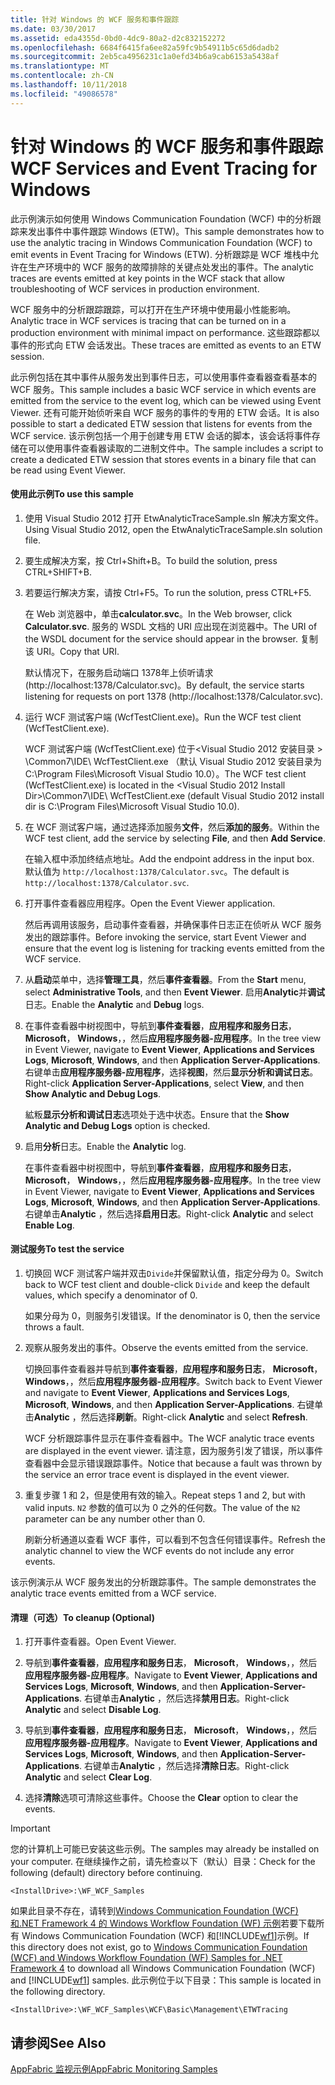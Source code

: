 ```yaml
---
title: 针对 Windows 的 WCF 服务和事件跟踪
ms.date: 03/30/2017
ms.assetid: eda4355d-0bd0-4dc9-80a2-d2c832152272
ms.openlocfilehash: 6684f6415fa6ee82a59fc9b54911b5c65d6dadb2
ms.sourcegitcommit: 2eb5ca4956231c1a0efd34b6a9cab6153a5438af
ms.translationtype: MT
ms.contentlocale: zh-CN
ms.lasthandoff: 10/11/2018
ms.locfileid: "49086578"
---
```

# <a name="wcf-services-and-event-tracing-for-windows"></a><span data-ttu-id="0b3d8-102">针对 Windows 的 WCF 服务和事件跟踪</span><span class="sxs-lookup"><span data-stu-id="0b3d8-102">WCF Services and Event Tracing for Windows</span></span>
<span data-ttu-id="0b3d8-103">此示例演示如何使用 Windows Communication Foundation (WCF) 中的分析跟踪来发出事件中事件跟踪 Windows (ETW)。</span><span class="sxs-lookup"><span data-stu-id="0b3d8-103">This sample demonstrates how to use the analytic tracing in Windows Communication Foundation (WCF) to emit events in Event Tracing for Windows (ETW).</span></span> <span data-ttu-id="0b3d8-104">分析跟踪是 WCF 堆栈中允许在生产环境中的 WCF 服务的故障排除的关键点处发出的事件。</span><span class="sxs-lookup"><span data-stu-id="0b3d8-104">The analytic traces are events emitted at key points in the WCF stack that allow troubleshooting of WCF services in production environment.</span></span>

 <span data-ttu-id="0b3d8-105">WCF 服务中的分析跟踪跟踪，可以打开在生产环境中使用最小性能影响。</span><span class="sxs-lookup"><span data-stu-id="0b3d8-105">Analytic trace in WCF services is tracing that can be turned on in a production environment with minimal impact on performance.</span></span> <span data-ttu-id="0b3d8-106">这些跟踪都以事件的形式向 ETW 会话发出。</span><span class="sxs-lookup"><span data-stu-id="0b3d8-106">These traces are emitted as events to an ETW session.</span></span>

 <span data-ttu-id="0b3d8-107">此示例包括在其中事件从服务发出到事件日志，可以使用事件查看器查看基本的 WCF 服务。</span><span class="sxs-lookup"><span data-stu-id="0b3d8-107">This sample includes a basic WCF service in which events are emitted from the service to the event log, which can be viewed using Event Viewer.</span></span> <span data-ttu-id="0b3d8-108">还有可能开始侦听来自 WCF 服务的事件的专用的 ETW 会话。</span><span class="sxs-lookup"><span data-stu-id="0b3d8-108">It is also possible to start a dedicated ETW session that listens for events from the WCF service.</span></span> <span data-ttu-id="0b3d8-109">该示例包括一个用于创建专用 ETW 会话的脚本，该会话将事件存储在可以使用事件查看器读取的二进制文件中。</span><span class="sxs-lookup"><span data-stu-id="0b3d8-109">The sample includes a script to create a dedicated ETW session that stores events in a binary file that can be read using Event Viewer.</span></span>

#### <a name="to-use-this-sample"></a><span data-ttu-id="0b3d8-110">使用此示例</span><span class="sxs-lookup"><span data-stu-id="0b3d8-110">To use this sample</span></span>

1.  <span data-ttu-id="0b3d8-111">使用 Visual Studio 2012 打开 EtwAnalyticTraceSample.sln 解决方案文件。</span><span class="sxs-lookup"><span data-stu-id="0b3d8-111">Using Visual Studio 2012, open the EtwAnalyticTraceSample.sln solution file.</span></span>

2.  <span data-ttu-id="0b3d8-112">要生成解决方案，按 Ctrl+Shift+B。</span><span class="sxs-lookup"><span data-stu-id="0b3d8-112">To build the solution, press CTRL+SHIFT+B.</span></span>

3.  <span data-ttu-id="0b3d8-113">若要运行解决方案，请按 Ctrl+F5。</span><span class="sxs-lookup"><span data-stu-id="0b3d8-113">To run the solution, press CTRL+F5.</span></span>

     <span data-ttu-id="0b3d8-114">在 Web 浏览器中，单击**calculator.svc**。</span><span class="sxs-lookup"><span data-stu-id="0b3d8-114">In the Web browser, click **Calculator.svc**.</span></span> <span data-ttu-id="0b3d8-115">服务的 WSDL 文档的 URI 应出现在浏览器中。</span><span class="sxs-lookup"><span data-stu-id="0b3d8-115">The URI of the WSDL document for the service should appear in the browser.</span></span> <span data-ttu-id="0b3d8-116">复制该 URI。</span><span class="sxs-lookup"><span data-stu-id="0b3d8-116">Copy that URI.</span></span>

     <span data-ttu-id="0b3d8-117">默认情况下，在服务启动端口 1378年上侦听请求 (http://localhost:1378/Calculator.svc)。</span><span class="sxs-lookup"><span data-stu-id="0b3d8-117">By default, the service starts listening for requests on port 1378 (http://localhost:1378/Calculator.svc).</span></span>

4.  <span data-ttu-id="0b3d8-118">运行 WCF 测试客户端 (WcfTestClient.exe)。</span><span class="sxs-lookup"><span data-stu-id="0b3d8-118">Run the WCF test client (WcfTestClient.exe).</span></span>

     <span data-ttu-id="0b3d8-119">WCF 测试客户端 (WcfTestClient.exe) 位于\<Visual Studio 2012 安装目录 > \Common7\IDE\ WcfTestClient.exe （默认 Visual Studio 2012 安装目录为 C:\Program Files\Microsoft Visual Studio 10.0）。</span><span class="sxs-lookup"><span data-stu-id="0b3d8-119">The WCF test client (WcfTestClient.exe) is located in the \<Visual Studio 2012 Install Dir>\Common7\IDE\ WcfTestClient.exe (default Visual Studio 2012 install dir is C:\Program Files\Microsoft Visual Studio 10.0).</span></span>

5.  <span data-ttu-id="0b3d8-120">在 WCF 测试客户端，通过选择添加服务**文件**，然后**添加的服务**。</span><span class="sxs-lookup"><span data-stu-id="0b3d8-120">Within the WCF test client, add the service by selecting **File**, and then **Add Service**.</span></span>

     <span data-ttu-id="0b3d8-121">在输入框中添加终结点地址。</span><span class="sxs-lookup"><span data-stu-id="0b3d8-121">Add the endpoint address in the input box.</span></span> <span data-ttu-id="0b3d8-122">默认值为 `http://localhost:1378/Calculator.svc`。</span><span class="sxs-lookup"><span data-stu-id="0b3d8-122">The default is `http://localhost:1378/Calculator.svc`.</span></span>

6.  <span data-ttu-id="0b3d8-123">打开事件查看器应用程序。</span><span class="sxs-lookup"><span data-stu-id="0b3d8-123">Open the Event Viewer application.</span></span>

     <span data-ttu-id="0b3d8-124">然后再调用该服务，启动事件查看器，并确保事件日志正在侦听从 WCF 服务发出的跟踪事件。</span><span class="sxs-lookup"><span data-stu-id="0b3d8-124">Before invoking the service, start Event Viewer and ensure that the event log is listening for tracking events emitted from the WCF service.</span></span>

7.  <span data-ttu-id="0b3d8-125">从**启动**菜单中，选择**管理工具**，然后**事件查看器**。</span><span class="sxs-lookup"><span data-stu-id="0b3d8-125">From the **Start** menu, select **Administrative Tools**, and then **Event Viewer**.</span></span>  <span data-ttu-id="0b3d8-126">启用**Analytic**并**调试**日志。</span><span class="sxs-lookup"><span data-stu-id="0b3d8-126">Enable the **Analytic** and **Debug** logs.</span></span>

8.  <span data-ttu-id="0b3d8-127">在事件查看器中树视图中，导航到**事件查看器**，**应用程序和服务日志**， **Microsoft**， **Windows**，，然后**应用程序服务器-应用程序**。</span><span class="sxs-lookup"><span data-stu-id="0b3d8-127">In the tree view in Event Viewer, navigate to **Event Viewer**, **Applications and Services Logs**, **Microsoft**, **Windows**, and then **Application Server-Applications**.</span></span> <span data-ttu-id="0b3d8-128">右键单击**应用程序服务器-应用程序**，选择**视图**，然后**显示分析和调试日志**。</span><span class="sxs-lookup"><span data-stu-id="0b3d8-128">Right-click **Application Server-Applications**, select **View**, and then **Show Analytic and Debug Logs**.</span></span>

     <span data-ttu-id="0b3d8-129">絋粄**显示分析和调试日志**选项处于选中状态。</span><span class="sxs-lookup"><span data-stu-id="0b3d8-129">Ensure that the **Show Analytic and Debug Logs** option is checked.</span></span>

9. <span data-ttu-id="0b3d8-130">启用**分析**日志。</span><span class="sxs-lookup"><span data-stu-id="0b3d8-130">Enable the **Analytic** log.</span></span>

     <span data-ttu-id="0b3d8-131">在事件查看器中树视图中，导航到**事件查看器**，**应用程序和服务日志**， **Microsoft**， **Windows**，，然后**应用程序服务器-应用程序**。</span><span class="sxs-lookup"><span data-stu-id="0b3d8-131">In the tree view in Event Viewer, navigate to **Event Viewer**, **Applications and Services Logs**, **Microsoft**, **Windows**, and then **Application Server-Applications**.</span></span> <span data-ttu-id="0b3d8-132">右键单击**Analytic** ，然后选择**启用日志**。</span><span class="sxs-lookup"><span data-stu-id="0b3d8-132">Right-click **Analytic** and select **Enable Log**.</span></span>

#### <a name="to-test-the-service"></a><span data-ttu-id="0b3d8-133">测试服务</span><span class="sxs-lookup"><span data-stu-id="0b3d8-133">To test the service</span></span>

1.  <span data-ttu-id="0b3d8-134">切换回 WCF 测试客户端并双击`Divide`并保留默认值，指定分母为 0。</span><span class="sxs-lookup"><span data-stu-id="0b3d8-134">Switch back to WCF test client and double-click `Divide` and keep the default values, which specify a denominator of 0.</span></span>

     <span data-ttu-id="0b3d8-135">如果分母为 0，则服务引发错误。</span><span class="sxs-lookup"><span data-stu-id="0b3d8-135">If the denominator is 0, then the service throws a fault.</span></span>

2.  <span data-ttu-id="0b3d8-136">观察从服务发出的事件。</span><span class="sxs-lookup"><span data-stu-id="0b3d8-136">Observe the events emitted from the service.</span></span>

     <span data-ttu-id="0b3d8-137">切换回事件查看器并导航到**事件查看器**，**应用程序和服务日志**， **Microsoft**， **Windows**，，然后**应用程序服务器-应用程序**。</span><span class="sxs-lookup"><span data-stu-id="0b3d8-137">Switch back to Event Viewer and navigate to **Event Viewer**, **Applications and Services Logs**, **Microsoft**, **Windows**, and then **Application Server-Applications**.</span></span> <span data-ttu-id="0b3d8-138">右键单击**Analytic** ，然后选择**刷新**。</span><span class="sxs-lookup"><span data-stu-id="0b3d8-138">Right-click **Analytic** and select **Refresh**.</span></span>

     <span data-ttu-id="0b3d8-139">WCF 分析跟踪事件显示在事件查看器中。</span><span class="sxs-lookup"><span data-stu-id="0b3d8-139">The WCF analytic trace events are displayed in the event viewer.</span></span> <span data-ttu-id="0b3d8-140">请注意，因为服务引发了错误，所以事件查看器中会显示错误跟踪事件。</span><span class="sxs-lookup"><span data-stu-id="0b3d8-140">Notice that because a fault was thrown by the service an error trace event is displayed in the event viewer.</span></span>

3.  <span data-ttu-id="0b3d8-141">重复步骤 1 和 2，但是使用有效的输入。</span><span class="sxs-lookup"><span data-stu-id="0b3d8-141">Repeat steps 1 and 2, but with valid inputs.</span></span> <span data-ttu-id="0b3d8-142">`N2` 参数的值可以为 0 之外的任何数。</span><span class="sxs-lookup"><span data-stu-id="0b3d8-142">The value of the `N2` parameter can be any number other than 0.</span></span>

     <span data-ttu-id="0b3d8-143">刷新分析通道以查看 WCF 事件，可以看到不包含任何错误事件。</span><span class="sxs-lookup"><span data-stu-id="0b3d8-143">Refresh the analytic channel to view the WCF events do not include any error events.</span></span>

 <span data-ttu-id="0b3d8-144">该示例演示从 WCF 服务发出的分析跟踪事件。</span><span class="sxs-lookup"><span data-stu-id="0b3d8-144">The sample demonstrates the analytic trace events emitted from a WCF service.</span></span>

#### <a name="to-cleanup-optional"></a><span data-ttu-id="0b3d8-145">清理（可选）</span><span class="sxs-lookup"><span data-stu-id="0b3d8-145">To cleanup (Optional)</span></span>

1.  <span data-ttu-id="0b3d8-146">打开事件查看器。</span><span class="sxs-lookup"><span data-stu-id="0b3d8-146">Open Event Viewer.</span></span>

2.  <span data-ttu-id="0b3d8-147">导航到**事件查看器**，**应用程序和服务日志**， **Microsoft**， **Windows**，，然后**应用程序服务器-应用程序**。</span><span class="sxs-lookup"><span data-stu-id="0b3d8-147">Navigate to **Event Viewer**, **Applications and Services Logs**, **Microsoft**, **Windows**, and then **Application-Server-Applications**.</span></span> <span data-ttu-id="0b3d8-148">右键单击**Analytic** ，然后选择**禁用日志**。</span><span class="sxs-lookup"><span data-stu-id="0b3d8-148">Right-click **Analytic** and select **Disable Log**.</span></span>

3.  <span data-ttu-id="0b3d8-149">导航到**事件查看器**，**应用程序和服务日志**， **Microsoft**， **Windows**，，然后**应用程序服务器-应用程序**。</span><span class="sxs-lookup"><span data-stu-id="0b3d8-149">Navigate to **Event Viewer**, **Applications and Services Logs**, **Microsoft**, **Windows**, and then **Application-Server-Applications**.</span></span> <span data-ttu-id="0b3d8-150">右键单击**Analytic** ，然后选择**清除日志**。</span><span class="sxs-lookup"><span data-stu-id="0b3d8-150">Right-click **Analytic** and select **Clear Log**.</span></span>

4.  <span data-ttu-id="0b3d8-151">选择**清除**选项可清除这些事件。</span><span class="sxs-lookup"><span data-stu-id="0b3d8-151">Choose the **Clear** option to clear the events.</span></span>

> [!IMPORTANT]
>  <span data-ttu-id="0b3d8-152">您的计算机上可能已安装这些示例。</span><span class="sxs-lookup"><span data-stu-id="0b3d8-152">The samples may already be installed on your computer.</span></span> <span data-ttu-id="0b3d8-153">在继续操作之前，请先检查以下（默认）目录：</span><span class="sxs-lookup"><span data-stu-id="0b3d8-153">Check for the following (default) directory before continuing.</span></span>  
>   
>  `<InstallDrive>:\WF_WCF_Samples`  
>   
>  <span data-ttu-id="0b3d8-154">如果此目录不存在，请转到[Windows Communication Foundation (WCF) 和.NET Framework 4 的 Windows Workflow Foundation (WF) 示例](https://go.microsoft.com/fwlink/?LinkId=150780)若要下载所有 Windows Communication Foundation (WCF) 和[!INCLUDE[wf1](../../../../includes/wf1-md.md)]示例。</span><span class="sxs-lookup"><span data-stu-id="0b3d8-154">If this directory does not exist, go to [Windows Communication Foundation (WCF) and Windows Workflow Foundation (WF) Samples for .NET Framework 4](https://go.microsoft.com/fwlink/?LinkId=150780) to download all Windows Communication Foundation (WCF) and [!INCLUDE[wf1](../../../../includes/wf1-md.md)] samples.</span></span> <span data-ttu-id="0b3d8-155">此示例位于以下目录：</span><span class="sxs-lookup"><span data-stu-id="0b3d8-155">This sample is located in the following directory.</span></span>  
>   
>  `<InstallDrive>:\WF_WCF_Samples\WCF\Basic\Management\ETWTracing`  
  
## <a name="see-also"></a><span data-ttu-id="0b3d8-156">请参阅</span><span class="sxs-lookup"><span data-stu-id="0b3d8-156">See Also</span></span>  
 [<span data-ttu-id="0b3d8-157">AppFabric 监视示例</span><span class="sxs-lookup"><span data-stu-id="0b3d8-157">AppFabric Monitoring Samples</span></span>](https://go.microsoft.com/fwlink/?LinkId=193959)
